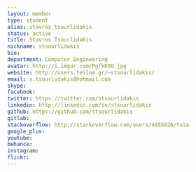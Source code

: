 ```yaml
---
layout: member
type: student
alias: stavros_tsourlidakis
status: active
title: Stavros Tsourlidakis
nickname: stsourlidakis
bio:
department: Computer Engineering
avatar: http://i.imgur.com/PgfkK0O.jpg
website: http://users.teilam.gr/~stsourlidakis/
email: s.tsourlidakis@hotmail.com
skype:
facebook:
twitter: https://twitter.com/stsourlidakis
linkedin: http://linkedin.com/in/stsourlidakis
github: https://github.com/stsourlidakis
gitlab:
stackoverflow: http://stackoverflow.com/users/4055626/tsta
google_plus:
youtube:
behance:
instagram:
flickr:
---
```

